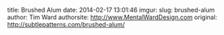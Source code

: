 title: Brushed Alum
date: 2014-02-17 13:01:46
imgur: 
slug: brushed-alum
author: Tim Ward
authorsite: http://www.MentalWardDesign.com
original: http://subtlepatterns.com/brushed-alum/
